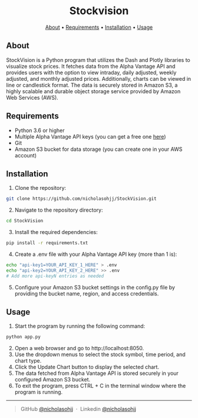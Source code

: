 
<h1 align="center">
    Stockvision
</h1>

<p align="center">
  <a href="#about-offcharge">About</a> •
  <a href="#requirements">Requirements</a> •
  <a href="#installation">Installation</a> •
  <a href="#usage">Usage</a>

</p>

## About
StockVision is a Python program that utilizes the Dash and Plotly libraries to visualize stock prices. It fetches data from the Alpha Vantage API and provides users with the option to view intraday, daily adjusted, weekly adjusted, and monthly adjusted prices. Additionally, charts can be viewed in line or candlestick format. The data is securely stored in Amazon S3, a highly scalable and durable object storage service provided by Amazon Web Services (AWS).

## Requirements
* Python 3.6 or higher
* Multiple Alpha Vantage API keys (you can get a free one [here](https://www.alphavantage.co/support/#api-key))
* Git
* Amazon S3 bucket for data storage (you can create one in your AWS account)

## Installation
1. Clone the repository:

```sh
git clone https://github.com/nicholasohjj/StockVision.git
```
2. Navigate to the repository directory:
```sh
cd StockVision
```
3. Install the required dependencies:
```sh
pip install -r requirements.txt
```
4. Create a .env file with your Alpha Vantage API key (more than 1 is):
```sh
echo "api-key1=YOUR_API_KEY_1_HERE" > .env
echo "api-key2=YOUR_API_KEY_2_HERE" >> .env
# Add more api-keyN entries as needed
```
5. Configure your Amazon S3 bucket settings in the config.py file by providing the bucket name, region, and access credentials.

## Usage
1. Start the program by running the following command:

```sh
python app.py
```
2. Open a web browser and go to http://localhost:8050.
3. Use the dropdown menus to select the stock symbol, time period, and chart type.
4. Click the Update Chart button to display the selected chart.
5. The data fetched from Alpha Vantage API is stored securely in your configured Amazon S3 bucket.
6. To exit the program, press CTRL + C in the terminal window where the program is running.
---

> GitHub [@nicholasohjj](https://github.com/nicholasohjj) &nbsp;&middot;&nbsp;
> Linkedin [@nicholasohjj](https://www.linkedin.com/in/nicholasohjj)

